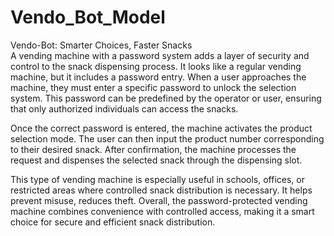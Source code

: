 # Vendo_Bot_Model
Vendo-Bot: Smarter Choices, Faster Snacks
<br>
A vending machine with a password system adds a layer of security and control to the snack dispensing process.  It looks like a regular vending machine, but it includes a password entry. When a user approaches the machine, they must enter a specific password to unlock the selection system. This password can be predefined by the operator or user, ensuring that only authorized individuals can access the snacks.<br>

Once the correct password is entered, the machine activates the product selection mode. The user can then input the product number corresponding to their desired snack. After confirmation, the machine processes the request and dispenses the selected snack through the dispensing slot.<br>

This type of vending machine is especially useful in schools, offices, or restricted areas where controlled snack distribution is necessary. It helps prevent misuse, reduces theft. Overall, the password-protected vending machine combines convenience with controlled access, making it a smart choice for secure and efficient snack distribution.
